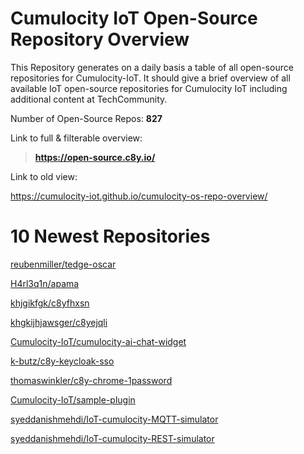 
Cumulocity IoT Open-Source Repository Overview
==============================================


This Repository generates on a daily basis a table of all open-source repositories for Cumulocity-IoT. It should give a brief overview of all available IoT open-source repositories for Cumulocity IoT including additional content at TechCommunity.

Number of Open-Source Repos: **827**



Link to full & filterable overview:

>**https://open-source.c8y.io/**



Link to old view:

https://cumulocity-iot.github.io/cumulocity-os-repo-overview/


# 10 Newest Repositories


[reubenmiller/tedge-oscar](https://github.com/reubenmiller/tedge-oscar)

[H4rl3q1n/apama](https://github.com/H4rl3q1n/apama)

[khjgikfgk/c8yfhxsn](https://github.com/khjgikfgk/c8yfhxsn)

[khgkijhjawsger/c8yejqli](https://github.com/khgkijhjawsger/c8yejqli)

[Cumulocity-IoT/cumulocity-ai-chat-widget](https://github.com/Cumulocity-IoT/cumulocity-ai-chat-widget)

[k-butz/c8y-keycloak-sso](https://github.com/k-butz/c8y-keycloak-sso)

[thomaswinkler/c8y-chrome-1password](https://github.com/thomaswinkler/c8y-chrome-1password)

[Cumulocity-IoT/sample-plugin](https://github.com/Cumulocity-IoT/sample-plugin)

[syeddanishmehdi/IoT-cumulocity-MQTT-simulator](https://github.com/syeddanishmehdi/IoT-cumulocity-MQTT-simulator)

[syeddanishmehdi/IoT-cumulocity-REST-simulator](https://github.com/syeddanishmehdi/IoT-cumulocity-REST-simulator)